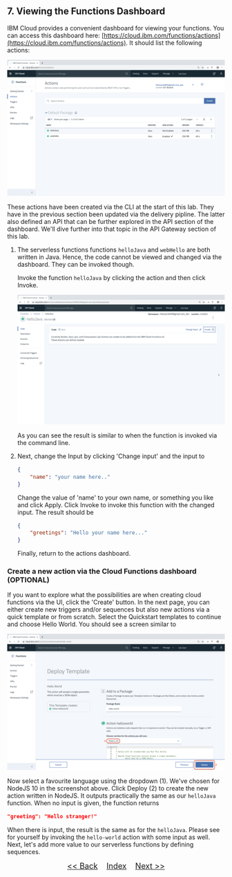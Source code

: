## 7. Viewing the Functions Dashboard

IBM Cloud provides a convenient dashboard for viewing your functions. You can access this dashboard here: [https://cloud.ibm.com/functions/actions](https://cloud.ibm.com/functions/actions). It should list the following actions:

![](./images/dashboard-1.png)

These actions have been created via the CLI at the start of this lab. They have in the previous section been updated via the delivery pipline. The latter also defined an API that can be further explored in the API section of the dashboard. We'll dive further into that topic in the API Gateway section of this lab. 

1. The serverless functions functions `helloJava` and `webHello` are both written in Java. Hence, the code cannot be viewed and changed via the dashboard. They can be invoked though. 

	Invoke the function `helloJava` by clicking the action and then click Invoke.

	![](./images/dashboard-2.png)

	As you can see the result is similar to when the function is invoked via the command line. 

2. Next, change the Input by clicking 'Change input' and the input to
	
	```json
	{
		"name": "your name here.."
	}
	```
	Change the value of 'name' to your own name, or something you like and click Apply. Click Invoke to invoke this function with the changed input. The result should be 
	```json
	{
		"greetings": "Hello your name here..."
	}
	```
	Finally, return to the actions dashboard. 

### Create a new action via the Cloud Functions dashboard (OPTIONAL)

If you want to explore what the possibilities are when creating cloud functions via the UI, click the 'Create' button. In the next page, you can either create new triggers and/or sequences but also new actions via a quick template or from scratch. Select the Quickstart templates to continue and choose Hello World. You should see a screen similar to 

![](./images/dashboard-3.png)

Now select a favourite language using the dropdown (1). We've chosen for NodeJS 10 in the screenshot above. Click Deploy (2) to create the new action written in NodeJS. It outputs practically the same as our `helloJava` function. When no input is given, the function returns 
```json
"greeting": "Hello stranger!"
```
When there is input, the result is the same as for the `helloJava`. Please see for yourself by invoking the `hello-world` action with some input as well. Next, let's add more value to our serverless functions by defining sequences.


<p  align="center">
	<font size="4">
 		<a href="STEP6.md"><< Back</a>&nbsp;&nbsp;&nbsp;&nbsp;<a href="README.md">Index</a>&nbsp;&nbsp;&nbsp;&nbsp;<a href="STEP8.md">Next >></a></td>
 </font>
</p>

